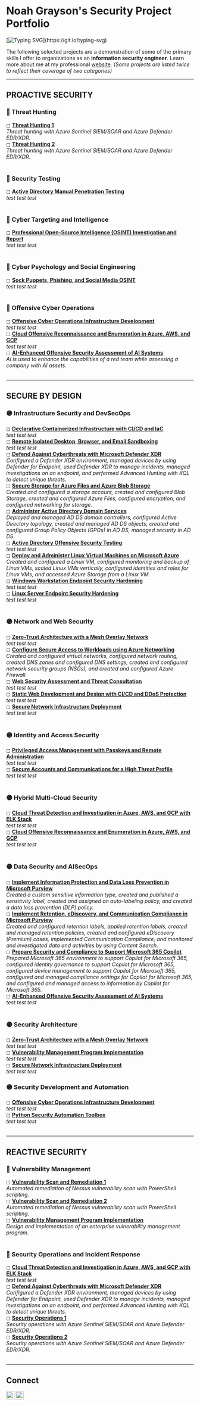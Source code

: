 # Noah Grayson's Security Project Portfolio

[![Typing SVG](https://readme-typing-svg.demolab.com?font=Exo+2&pause=1000&color=A81919&random=false&width=300&lines=Offensive+Security.;Security+Engineering.;Security+Research.)](https://git.io/typing-svg)

The following selected projects are a demonstration of some of the primary skills I offer to organizations as an **information security engineer**. Learn more about me at my professional <a href="https://noahsec.pro/">website</a>. *(Some projects are listed twice to reflect their coverage of two categories)*

<hr/>

## PROACTIVE SECURITY

### 🔴 Threat Hunting
◻ <a href="https://github.com/noah-sec/projects/blob/main/threat-1.md">**Threat Hunting 1**</a> <br/>
*Threat hunting with Azure Sentinel SIEM/SOAR and Azure Defender EDR/XDR.* 
<br/>
◻ <a href="https://github.com/noah-sec/projects/blob/main/threat-2.md">**Threat Hunting 2**</a> <br/>
*Threat hunting with Azure Sentinel SIEM/SOAR and Azure Defender EDR/XDR.* 
<br/>
<br/>
### 🔴 Security Testing
◻ <a href="https://github.com/noah-sec/projects/blob/main/ad-offsec.md">**Active Directory Manual Penetration Testing**</a> <br/>
*test test test* 
<br/>
<br/>
### 🔴 Cyber Targeting and Intelligence
◻ <a href="https://github.com/noah-sec/projects/blob/main/osint-social.md">**Professional Open-Source Intelligence (OSINT) Investigation and Report**</a> <br/>
*test test test* 
<br/>
<br/>
### 🔴 Cyber Psychology and Social Engineering
◻ <a href="https://github.com/noah-sec/projects/blob/main/osint-social.md">**Sock Puppets, Phishing, and Social Media OSINT**</a> <br/>
*test test test* 
<br/>
<br/>
### 🔴 Offensive Cyber Operations
◻ <a href="https://github.com/noah-sec/projects/blob/main/oco-infra.md">**Offensive Cyber Operations Infrastructure Development**</a> <br/>
*test test test* 
<br/>
◻ <a href="https://github.com/noah-sec/projects/blob/main/cloud-red.md">**Cloud Offensive Reconnaissance and Enumeration in Azure, AWS, and GCP**</a> <br/>
*test test test* 
<br/>
◻ <a href="https://github.com/noah-sec/projects/blob/main/ai-red-team.md">**AI-Enhanced Offensive Security Assessment of AI Systems**</a> <br/>
*AI is used to enhance the capabilities of a red team while assessing a company with AI assets.* 
<br/>
<br/>

<hr/>

## SECURE BY DESIGN

### 🟣 Infrastructure Security and DevSecOps
◻ <a href="https://github.com/noah-sec/projects/blob/main/cicd-iac.md">**Declarative Containerized Infrastructure with CI/CD and IaC**</a> <br/>
*test test test* 
<br/>
◻ <a href="https://github.com/noah-sec/projects/blob/main/kasm.md">**Remote Isolated Desktop, Browser, and Email Sandboxing**</a> <br/>
*test test test* 
<br/>
◻ <a href="https://github.com/noah-sec/projects/blob/main/azure-xdr.md">**Defend Against Cyberthreats with Microsoft Defender XDR**</a> <br/>
*Configured a Defender XDR environment, managed devices by using Defender for Endpoint, used Defender XDR to manage incidents, managed investigations on an endpoint, and performed Advanced Hunting with KQL to detect unique threats.* 
<br/>
◻ <a href="https://github.com/noah-sec/projects/blob/main/azure-storage.md">**Secure Storage for Azure Files and Azure Blob Storage**</a> <br/>
*Created and configured a storage account, created and configured Blob Storage, created and configured Azure Files, configured encryption, and configured networking for storage.* 
<br/>
◻ <a href="https://github.com/noah-sec/projects/blob/main/ad-admin.md">**Administer Active Directory Domain Services**</a> <br/>
*Deployed and managed AD DS domain controllers, configured Active Directory topology, created and managed AD DS objects, created and configured Group Policy Objects (GPOs) in AD DS, managed security in AD DS.* 
<br/>
◻ <a href="https://github.com/noah-sec/projects/blob/main/ad-offsec.md">**Active Directory Offensive Security Testing**</a> <br/>
*test test test* 
<br/>
◻ <a href="https://github.com/noah-sec/projects/blob/main/azure-vms.md">**Deploy and Administer Linux Virtual Machines on Microsoft Azure**</a> <br/>
*Created and configured a Linux VM, configured monitoring and backup of Linux VMs, scaled Linux VMs vertically, configured identities and roles for Linux VMs, and accessed Azure Storage from a Linux VM.* 
<br/>
◻ <a href="https://github.com/noah-sec/projects/blob/main/endpoints.md">**Windows Workstation Endpoint Security Hardening**</a> <br/>
*test test test* 
<br/>
◻ <a href="https://github.com/noah-sec/projects/blob/main/endpoints.md">**Linux Server Endpoint Security Hardening**</a> <br/>
*test test test* 
<br/>
<br/>
### 🟣 Network and Web Security
◻ <a href="https://github.com/noah-sec/projects/blob/main/tailscale.md">**Zero-Trust Architecture with a Mesh Overlay Network**</a> <br/>
*test test test* 
<br/>
◻ <a href="https://github.com/noah-sec/projects/blob/main/azure-network.md">**Configure Secure Access to Workloads using Azure Networking**</a> <br/>
*Created and configured virtual networks, configured network routing, created DNS zones and configured DNS settings, created and configured network security groups (NSGs), and created and configured Azure Firewall.* 
<br/>
◻ <a href="https://github.com/noah-sec/projects/blob/main/web-threat.md">**Web Security Assessment and Threat Consultation**</a> <br/>
*test test test* 
<br/>
◻ <a href="https://github.com/noah-sec/projects/blob/main/web-dev-cloudflare.md">**Static Web Development and Design with CI/CD and DDoS Protection**</a> <br/>
*test test test* 
<br/>
◻ <a href="https://github.com/noah-sec/projects/blob/main/network-infra.md">**Secure Network Infrastructure Deployment**</a> <br/>
*test test test* 
<br/>
<br/>
### 🟣 Identity and Access Security
◻ <a href="https://github.com/noah-sec/projects/blob/main/pam-passkeys.md">**Privileged Access Management with Passkeys and Remote Administration**</a> <br/>
*test test test* 
<br/>
◻ <a href="https://github.com/noah-sec/projects/blob/main/account-threat.md">**Secure Accounts and Communications for a High Threat Profile**</a> <br/>
*test test test* 
<br/> 
<br/>
### 🟣 Hybrid Multi-Cloud Security
◻ <a href="https://github.com/noah-sec/projects/blob/main/cloud-blue.md">**Cloud Threat Detection and Investigation in Azure, AWS, and GCP with ELK Stack**</a> <br/>
*test test test* 
<br/>
◻ <a href="https://github.com/noah-sec/projects/blob/main/cloud-red.md">**Cloud Offensive Reconnaissance and Enumeration in Azure, AWS, and GCP**</a> <br/>
*test test test* 
<br/>
<br/>
### 🟣 Data Security and AISecOps
◻ <a href="https://github.com/noah-sec/projects/blob/main/azure-dlp.md">**Implement Information Protection and Data Loss Prevention in Microsoft Purview**</a> <br/>
*Created a custom sensitive information type, created and published a sensitivity label, created and assigned an auto-labeling policy, and created a data loss prevention (DLP) policy.* 
<br/>
◻ <a href="https://github.com/noah-sec/projects/blob/main/azure-compliance.md">**Implement Retention, eDiscovery, and Communication Compliance in Microsoft Purview**</a> <br/>
*Created and configured retention labels, applied retention labels, created and managed retention policies, created and configured eDiscovery (Premium) cases, implemented Communication Compliance, and monitored and investigated data and activities by using Content Search.* 
<br/>
◻ <a href="https://github.com/noah-sec/projects/blob/main/azure-copilot.md">**Prepare Security and Compliance to Support Microsoft 365 Copilot**</a> <br/>
*Prepared Microsoft 365 environment to support Copilot for Microsoft 365, configured identity governance to support Copilot for Microsoft 365, configured device management to support Copilot for Microsoft 365, configured and managed compliance settings for Copilot for Microsoft 365, and configured and managed access to information by Copilot for Microsoft 365.* 
<br/>
◻ <a href="https://github.com/noah-sec/projects/blob/main/ai-red-team.md">**AI-Enhanced Offensive Security Assessment of AI Systems**</a> <br/>
*test test test* 
<br/>
<br/>
### 🟣 Security Architecture
◻ <a href="https://github.com/noah-sec/projects/blob/main/tailscale.md">**Zero-Trust Architecture with a Mesh Overlay Network**</a> <br/>
*test test test* 
<br/>
◻ <a href="https://github.com/noah-sec/projects/blob/main/vuln-program.md">**Vulnerability Management Program Implementation**</a> <br/>
*test test test* 
<br/>
◻ <a href="https://github.com/noah-sec/projects/blob/main/network-infra.md">**Secure Network Infrastructure Deployment**</a> <br/>
*test test test* 
<br/>
### 🟣 Security Development and Automation
◻ <a href="https://github.com/noah-sec/projects/blob/main/oco-infra.md">**Offensive Cyber Operations Infrastructure Development**</a> <br/>
*test test test* 
<br/>
◻ <a href="https://github.com/noah-sec/projects/blob/main/python-toolbox.md">**Python Security Automation Toolbox**</a> <br/>
*test test test* 
<br/>
<br/>

<hr/>

## REACTIVE SECURITY

### 🔵 Vulnerability Management
◻ <a href="https://github.com/noah-sec/projects/blob/main/vuln-1.md">**Vulnerability Scan and Remediation 1**</a> <br/>
*Automated remediation of Nessus vulnerability scan with PowerShell scripting.*
<br/>
◻ <a href="https://github.com/noah-sec/projects/blob/main/vuln-2.md">**Vulnerability Scan and Remediation 2**</a> <br/>
*Automated remediation of Nessus vulnerability scan with PowerShell scripting.* 
<br/>
◻ <a href="https://github.com/noah-sec/projects/blob/main/vuln-program.md">**Vulnerability Management Program Implementation**</a> <br/>
*Design and implementation of an enterprise vulnerability management program.* 
<br/>
<br/>
### 🔵 Security Operations and Incident Response
◻ <a href="https://github.com/noah-sec/projects/blob/main/cloud-blue.md">**Cloud Threat Detection and Investigation in Azure, AWS, and GCP with ELK Stack**</a> <br/>
*test test test* 
<br/>
◻ <a href="https://github.com/noah-sec/projects/blob/main/azure-xdr.md">**Defend Against Cyberthreats with Microsoft Defender XDR**</a> <br/>
*Configured a Defender XDR environment, managed devices by using Defender for Endpoint, used Defender XDR to manage incidents, managed investigations on an endpoint, and performed Advanced Hunting with KQL to detect unique threats.* 
<br/>
◻ <a href="https://github.com/noah-sec/projects/blob/main/threat-1.md">**Security Operations 1**</a> <br/>
*Security operations with Azure Sentinel SIEM/SOAR and Azure Defender EDR/XDR.* 
<br/>
◻ <a href="https://github.com/noah-sec/projects/blob/main/threat-2.md">**Security Operations 2**</a> <br/>
*Security operations with Azure Sentinel SIEM/SOAR and Azure Defender EDR/XDR.* 
<br/>
<br/>

<hr/>

## Connect

[<img align="left" alt="f" width="22px" src="https://cdn.simpleicons.org/x/32" />][twitter]
[<img align="left" alt="f" width="22px" src="https://cdn.jsdelivr.net/npm/simple-icons@latest/icons/linkedin.svg" />][linkedin]

[twitter]: https://x.com/___________
[linkedin]: https://linkedin.com/in/noahsec/
